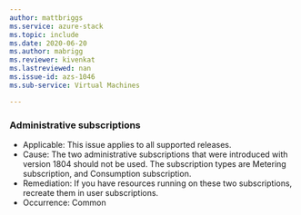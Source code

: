 ```yaml
---
author: mattbriggs
ms.service: azure-stack
ms.topic: include
ms.date: 2020-06-20
ms.author: mabrigg
ms.reviewer: kivenkat
ms.lastreviewed: nan
ms.issue-id: azs-1046
ms.sub-service: Virtual Machines

---
```

### Administrative subscriptions

- Applicable: This issue applies to all supported releases.
- Cause: The two administrative subscriptions that were introduced with version 1804 should not be used. The subscription types are Metering subscription, and Consumption subscription.
- Remediation: If you have resources running on these two subscriptions, recreate them in user subscriptions.
- Occurrence: Common